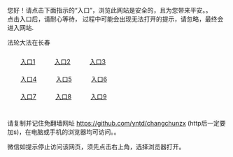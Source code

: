 您好！请点击下面指示的“入口”，浏览此网站是安全的，且为您带来平安。。 <br/>
点击入口后，请耐心等待， 过程中可能会出现无法打开的提示，请忽略，最终会进入网站. </br>

法轮大法在长春<br/>
<div style="padding:10px"><a style="margin:20px" target="_blank" href="https://d6ckboe0q6bw8.cloudfront.net/2Qpsp?djcakym" id="ccLink1" rel="nofollow">入口1</a> <a target="_blank" style="margin:20px" href="https://d299cexvg9nrhl.cloudfront.net/2Qpsp?saxhxqfx" id="ccLink2" rel="nofollow">入口2</a> <a style="margin:20px" target="_blank" href="https://d33w9xm2pbgvrz.cloudfront.net/2Qpsp?twdpqck" id="ccLink3" rel="nofollow">入口3</a></div>

<div style="padding:10px" ><a style="margin:20px" target="_blank" href="https://d6ckboe0q6bw8.cloudfront.net/2Qpsp?djcakym" id="ccLink4" rel="nofollow">入口4</a> <a style="margin:20px" href="https://d299cexvg9nrhl.cloudfront.net/2Qpsp?saxhxqfx" target="_blank" id="ccLink5" rel="nofollow">入口5</a> <a style="margin:20px" href="https://d33w9xm2pbgvrz.cloudfront.net/2Qpsp?twdpqck" target="_blank" id="ccLink6" rel="nofollow">入口6</a></div>

<div style="padding:10px"><a style="margin:20px" target="_blank" href="https://d6ckboe0q6bw8.cloudfront.net/2Qpsp?djcakym" id="ccLink7" rel="nofollow">入口7</a> <a style="margin:20px" href="https://d299cexvg9nrhl.cloudfront.net/2Qpsp?saxhxqfx" target="_blank" id="ccLink8" rel="nofollow">入口8</a> <a style="margin:20px" target="_blank" href="https://d33w9xm2pbgvrz.cloudfront.net/2Qpsp?twdpqck" id="ccLink9" rel="nofollow">入口9</a></div>

<br/>



请复制并记住免翻墙网址 https://github.com/yntd/changchunzx (http后一定要加s)，在电脑或手机的浏览器均可访问。。<br/>

微信如提示停止访问该网页，须先点击右上角，选择浏览器打开。

